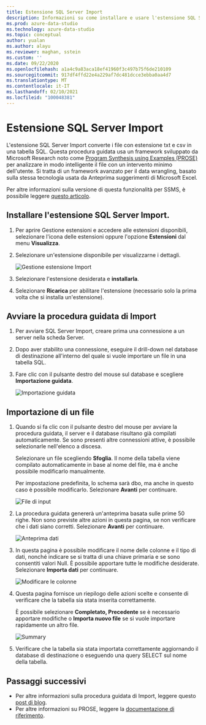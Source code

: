 ```yaml
---
title: Estensione SQL Server Import
description: Informazioni su come installare e usare l'estensione SQL Server Import per Azure Data Studio, una procedura guidata che converte i file con estensione txt e csv in una tabella SQL.
ms.prod: azure-data-studio
ms.technology: azure-data-studio
ms.topic: conceptual
author: yualan
ms.author: alayu
ms.reviewer: maghan, sstein
ms.custom: ''
ms.date: 09/22/2020
ms.openlocfilehash: a1a4c9a83aca18ef41960f3c497b75f6de210109
ms.sourcegitcommit: 917df4ffd22e4a229af7dc481dcce3ebba0aa4d7
ms.translationtype: MT
ms.contentlocale: it-IT
ms.lasthandoff: 02/10/2021
ms.locfileid: "100048381"
---
```

# <a name="sql-server-import-extension"></a>Estensione SQL Server Import

L'estensione SQL Server Import converte i file con estensione txt e csv in una tabella SQL. Questa procedura guidata usa un framework sviluppato da Microsoft Research noto come [Program Synthesis using Examples (PROSE)](https://microsoft.github.io/prose/) per analizzare in modo intelligente il file con un intervento minimo dell'utente. Si tratta di un framework avanzato per il data wrangling, basato sulla stessa tecnologia usata da Anteprima suggerimenti di Microsoft Excel.

Per altre informazioni sulla versione di questa funzionalità per SSMS, è possibile leggere [questo articolo](../../relational-databases/import-export/import-flat-file-wizard.md).

## <a name="install-the-sql-server-import-extension"></a>Installare l'estensione SQL Server Import.

1. Per aprire Gestione estensioni e accedere alle estensioni disponibili, selezionare l'icona delle estensioni oppure l'opzione **Estensioni** dal menu **Visualizza**.
2. Selezionare un'estensione disponibile per visualizzarne i dettagli.

   ![Gestione estensione Import](media/sql-server-import-extension/import-wizard-install.png)

3. Selezionare l'estensione desiderata e **installarla**.
4. Selezionare **Ricarica** per abilitare l'estensione (necessario solo la prima volta che si installa un'estensione).

## <a name="start-import-wizard"></a>Avviare la procedura guidata di Import

1. Per avviare SQL Server Import, creare prima una connessione a un server nella scheda Server.
2. Dopo aver stabilito una connessione, eseguire il drill-down nel database di destinazione all'interno del quale si vuole importare un file in una tabella SQL.
3. Fare clic con il pulsante destro del mouse sul database e scegliere **Importazione guidata**.

    ![Importazione guidata](media/sql-server-import-extension/open-import-wizard.png)

## <a name="importing-a-file"></a>Importazione di un file

1. Quando si fa clic con il pulsante destro del mouse per avviare la procedura guidata, il server e il database risultano già compilati automaticamente. Se sono presenti altre connessioni attive, è possibile selezionarle nell'elenco a discesa. 

    Selezionare un file scegliendo **Sfoglia**. Il nome della tabella viene compilato automaticamente in base al nome del file, ma è anche possibile modificarlo manualmente.

    Per impostazione predefinita, lo schema sarà dbo, ma anche in questo caso è possibile modificarlo. Selezionare **Avanti** per continuare.

    ![File di input](media/sql-server-import-extension/import-wizard-input-file.png)

2. La procedura guidata genererà un'anteprima basata sulle prime 50 righe. Non sono previste altre azioni in questa pagina, se non verificare che i dati siano corretti. Selezionare **Avanti** per continuare.

    ![Anteprima dati](media/sql-server-import-extension/import-wizard-preview-data.png)

3. In questa pagina è possibile modificare il nome delle colonne e il tipo di dati, nonché indicare se si tratta di una chiave primaria e se sono consentiti valori Null. È possibile apportare tutte le modifiche desiderate. Selezionare **Importa dati** per continuare.

    ![Modificare le colonne](media/sql-server-import-extension/import-wizard-modify-columns.png)

4. Questa pagina fornisce un riepilogo delle azioni scelte e consente di verificare che la tabella sia stata inserita correttamente.

    È possibile selezionare **Completato, Precedente** se è necessario apportare modifiche o **Importa nuovo file** se si vuole importare rapidamente un altro file.

    ![Summary](media/sql-server-import-extension/import-wizard-summary.png)

5. Verificare che la tabella sia stata importata correttamente aggiornando il database di destinazione o eseguendo una query SELECT sul nome della tabella.

## <a name="next-steps"></a>Passaggi successivi

- Per altre informazioni sulla procedura guidata di Import, leggere questo [post di blog](https://cloudblogs.microsoft.com/sqlserver/2018/08/30/the-august-release-of-sql-operations-studio-is-now-available/).
- Per altre informazioni su PROSE, leggere la [documentazione di riferimento](https://microsoft.github.io/prose/).